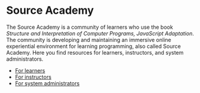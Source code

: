 # Source Academy

The Source Academy is a community of learners who use the book *Structure and Interpretation of Computer Programs, JavaScript Adaptation*. The community is developing and maintaining an immersive online experiential environment for learning programming, also called Source Academy.
Here you find resources for learners, instructors, and system administrators.

- [For learners](learner/README.md)
- [For instructors](instructor/README.md)
- [For system administrators](deployment/README.md)

